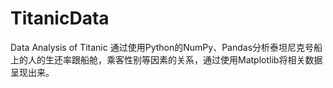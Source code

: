 # TitanicData
Data Analysis of Titanic
通过使用Python的NumPy、Pandas分析泰坦尼克号船上的人的生还率跟船舱，乘客性别等因素的关系，通过使用Matplotlib将相关数据呈现出来。
